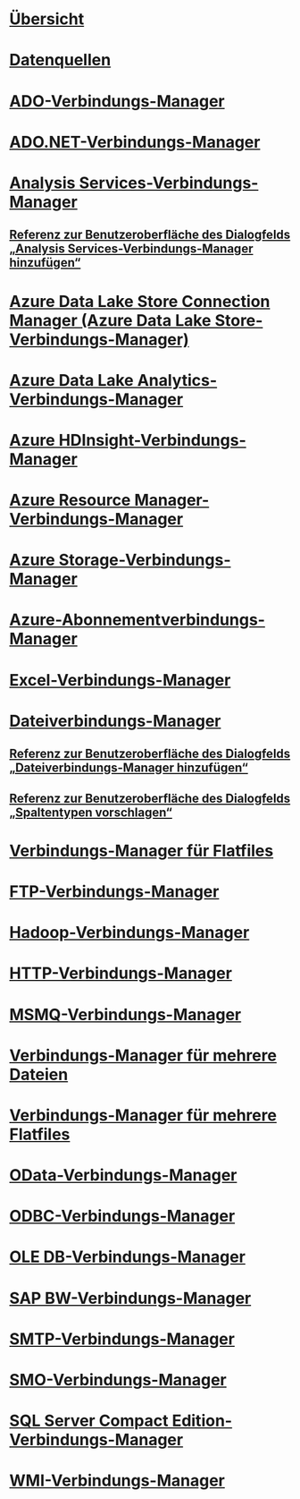 # [Übersicht](integration-services-ssis-connections.md)  
# [Datenquellen](data-sources.md)  
# [ADO-Verbindungs-Manager](ado-connection-manager.md)  
# [ADO.NET-Verbindungs-Manager](ado-net-connection-manager.md)  
# [Analysis Services-Verbindungs-Manager](analysis-services-connection-manager.md)  
## [Referenz zur Benutzeroberfläche des Dialogfelds „Analysis Services-Verbindungs-Manager hinzufügen“](add-analysis-services-connection-manager-dialog-box-ui-reference.md)  
# [Azure Data Lake Store Connection Manager (Azure Data Lake Store-Verbindungs-Manager)](azure-data-lake-store-connection-manager.md)  
# [Azure Data Lake Analytics-Verbindungs-Manager](azure-data-lake-analytics-connection-manager.md) 
# [Azure HDInsight-Verbindungs-Manager](azure-hdinsight-connection-manager.md)  
# [Azure Resource Manager-Verbindungs-Manager](azure-resource-manager-connection-manager.md)  
# [Azure Storage-Verbindungs-Manager](azure-storage-connection-manager.md)  
# [Azure-Abonnementverbindungs-Manager](azure-subscription-connection-manager.md)  
# [Excel-Verbindungs-Manager](excel-connection-manager.md)  
# [Dateiverbindungs-Manager](file-connection-manager.md)  
## [Referenz zur Benutzeroberfläche des Dialogfelds „Dateiverbindungs-Manager hinzufügen“](add-file-connection-manager-dialog-box-ui-reference.md)  
## [Referenz zur Benutzeroberfläche des Dialogfelds „Spaltentypen vorschlagen“](suggest-column-types-dialog-box-ui-reference.md)  
# [Verbindungs-Manager für Flatfiles](flat-file-connection-manager.md)  
# [FTP-Verbindungs-Manager](ftp-connection-manager.md)  
# [Hadoop-Verbindungs-Manager](hadoop-connection-manager.md)  
# [HTTP-Verbindungs-Manager](http-connection-manager.md)  
# [MSMQ-Verbindungs-Manager](msmq-connection-manager.md)  
# [Verbindungs-Manager für mehrere Dateien](multiple-files-connection-manager.md)  
# [Verbindungs-Manager für mehrere Flatfiles](multiple-flat-files-connection-manager.md)  
# [OData-Verbindungs-Manager](odata-connection-manager.md)  
# [ODBC-Verbindungs-Manager](odbc-connection-manager.md)  
# [OLE DB-Verbindungs-Manager](ole-db-connection-manager.md)  
# [SAP BW-Verbindungs-Manager](sap-bw-connection-manager.md)  
# [SMTP-Verbindungs-Manager](smtp-connection-manager.md)  
# [SMO-Verbindungs-Manager](smo-connection-manager.md)  
# [SQL Server Compact Edition-Verbindungs-Manager](sql-server-compact-edition-connection-manager.md)  
# [WMI-Verbindungs-Manager](wmi-connection-manager.md)  
